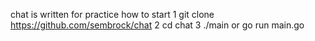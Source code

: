 chat is written for practice
how to start
1 git clone https://github.com/sembrock/chat
2 cd chat
3 ./main or go run main.go 
